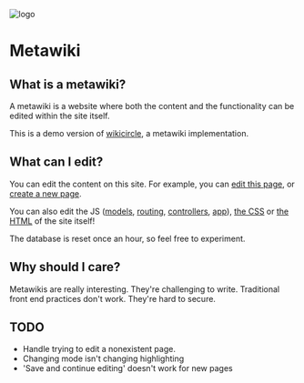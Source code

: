![logo](/serve/logo.jpg)

# Metawiki

## What is a metawiki?
A metawiki is a website where both the content and
the functionality can be edited within the site itself.

This is a demo version of [wikicircle](https://github.com/Wilfred/wikicircle),
a metawiki implementation.

## What can I edit?
You can edit the content on this site. For example, you can 
[edit this page](#edit?md/Home), or [create a new page](#new).

You can also edit the JS ([models](#edit?js/wikicircle/models.js),
[routing](#edit?js/wikicircle/routing.js), 
[controllers](#edit?js/wikicircle/controllers.js), 
[app](#edit?js/wikicircle/app.js)),
[the CSS](#edit?js/wikicircle/wikicircle.css)
or [the HTML](#edit?html/index.html) of the site itself!

The database is reset once an hour, so feel free to experiment.

## Why should I care?
Metawikis are really interesting. They're challenging to write. Traditional
front end practices don't work. They're hard to secure.

## TODO
* Handle trying to edit a nonexistent page.
* Changing mode isn't changing highlighting
* 'Save and continue editing' doesn't work for new pages